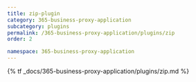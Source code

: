 ```yaml
---
title: zip-plugin
category: 365-business-proxy-application
subcategory: plugins
permalink: /365-business-proxy-application/plugins/zip
order: 2

namespace: 365-business-proxy-application
---
```


{% tf _docs/365-business-proxy-application/plugins/zip.md %}